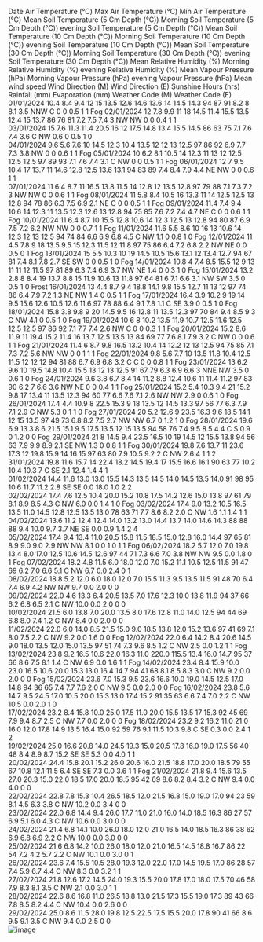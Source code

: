 Date	Air Temperature (°C) Max	Air Temperature (°C) Min	Air Temperature (°C) Mean	Soil Temperature (5 Cm Depth (°C)) Morning	Soil Temperature (5 Cm Depth (°C)) evening	Soil Temperature (5 Cm Depth (°C)) Mean	Soil Temperature (10 Cm Depth (°C)) Morning	Soil Temperature (10 Cm Depth (°C)) evening	Soil Temperature (10 Cm Depth (°C)) Mean	Soil Temperature (30 Cm Depth (°C)) Morning	Soil Temperature (30 Cm Depth (°C)) evening	Soil Temperature (30 Cm Depth (°C)) Mean	Relative Humidity (%) Morning	Relative Humidity (%) evening	Relative Humidity (%) Mean	Vapour Pressure (hPa) Morning	Vapour Pressure (hPa) evening	Vapour Pressure (hPa) Mean	wind speed	Wind Direction (M)	Wind Direction (E)	Sunshine Hours (hrs)	Rainfall (mm)	Evaporation (mm)	Weather Code (M)	Weather Code (E)	
01/01/2024	10.4	8.4	9.4	12	15	13.5	12.6	14.6	13.6	14	14.5	14.3	94	87	91	8.2	8	8.1	3.5	NNW	C	0	0	0.5	1	1	Fog
02/01/2024	12	7.8	9.9	11	18	14.5	11.4	15.5	13.5	12.4	15	13.7	86	76	81	7.2	7.5	7.4	3	NW	NW	0	0	0.4	1	1	
03/01/2024	15	7.6	11.3	11.4	20.5	16	12	17.5	14.8	13.4	15.5	14.5	86	63	75	7.1	7.6	7.4	3.6	C	NW	0.6	0	0.5	1	0	
04/01/2024	9.6	5.6	7.6	10	14.5	12.3	10.4	13.5	12	12	13	12.5	97	86	92	6.9	7.7	7.3	3.8	NW		0	0	0.6	1	1	Fog
05/01/2024	10	6.2	8.1	10.5	14	12.3	11	13	12	12.5	12.5	12.5	97	89	93	7.1	7.6	7.4	3.1	C	NW	0	0	0.5	1	1	Fog
06/01/2024	12	7	9.5	10.4	17	13.7	11	14.6	12.8	12.5	13.6	13.1	94	83	89	7.4	8.4	7.9	4.4	NE	NW	0	0	0.6	1	1	
07/01/2024	11	6.4	8.7	11	16.5	13.8	11.5	14	12.8	12	13.5	12.8	97	79	88	7.1	7.3	7.2	3	NW	NW	0	0	0.6	1	1	Fog
08/01/2024	11	5.8	8.4	10.5	16	13.3	11	14	12.5	12.5	13	12.8	94	78	86	6.3	7.5	6.9	2.1	NE	C	0	0	0.5	1	1	Fog
09/01/2024	11.4	7.4	9.4	10.6	14	12.3	11	13.5	12.3	12.6	13	12.8	94	75	85	7.6	7.2	7.4	4.7	NE	C	0	0	0.6	1	1	Fog
10/01/2024	11	6.4	8.7	10	15.5	12.8	10.6	14	12.3	12.5	13	12.8	94	80	87	6.9	7.5	7.2	6.2	NW	NW	0	0	0.7	1	1	Fog
11/01/2024	11.6	5.5	8.6	10	16	13	10.6	14	12.3	12	13	12.5	94	74	84	6.6	6.9	6.8	4.5	C	NW	1.1	0	0.8	1	0	Fog
12/01/2024	11	4.5	7.8	9	18	13.5	9.5	15	12.3	11.5	12	11.8	97	75	86	6.4	7.2	6.8	2.2	NW	NE	0	0	0.5	0	1	Fog
13/01/2024	15	5.5	10.3	10	19	14.5	10.5	15.6	13.1	12	13.4	12.7	94	67	81	7.4	8.1	7.8	2.7	SE	SW	0	0	0.5	1	0	Fog
14/01/2024	10.8	4	7.4	8.5	15.5	12	9	13	11	11	12	11.5	97	81	89	6.3	7.4	6.9	3.7	NW	NE	1.4	0	0.3	1	0	Fog
15/01/2024	13.2	2.8	8	8.4	19	13.7	8.8	15	11.9	10.6	13	11.8	97	64	81	6	7.1	6.6	3.1	NW	SW	3.5	0	0.5	1	0	Frost
16/01/2024	13	4.4	8.7	9.4	18.8	14.1	9.8	15.5	12.7	11	13	12	97	74	86	6.4	7.9	7.2	1.3	NE	NW	1.4	0	0.5	1	1	Fog
17/01/2024	16.4	3.9	10.2	9	19	14	9.5	15.6	12.6	10.5	12.6	11.6	97	78	88	6.4	9.1	7.8	1.1	C	SE	3.9	0	0.5	1	0	Fog
18/01/2024	15.8	3.8	9.8	9	20	14.5	9.5	16	12.8	11	13.5	12.3	97	70	84	9.4	8.5	9	3	C	NW	4.1	0	0.5	1	0	Fog
19/01/2024	10	6	8	10.2	13.5	11.9	10.7	12.5	11.6	12.5	12.5	12.5	97	86	92	7.1	7.7	7.4	2.6	NW	C	0	0	0.3	1	1	Fog
20/01/2024	15.2	8.6	11.9	11	19.4	15.2	11.4	16	13.7	12.5	13.5	13	84	69	77	7.6	8.1	7.9	3.2	C	NW	0	0	0.6	1	1	Fog
21/01/2024	11.4	6	8.7	9.8	16.5	13.2	10.4	14	12.2	12	13	12.5	94	75	85	7.1	7.3	7.2	5.6	NW	NW	0	0	1	1	1	Fog
22/01/2024	9.8	5.6	7.7	10	13.5	11.8	10.4	12.5	11.5	12	12	12	94	81	88	6.7	6.9	6.8	3.2	C	C	0	0	0.8	1	1	Fog
23/01/2024	13	6.2	9.6	10	19.5	14.8	10.4	15.5	13	12	13	12.5	91	67	79	6.3	6.9	6.6	3	NNE	NW	3.5	0	0.6	1	0	Fog
24/01/2024	9.6	3.8	6.7	8.4	14	11.2	8.8	12.4	10.6	11	11.4	11.2	97	83	90	6.2	7	6.6	3.6	NW	NE	0	0	0.4	1	1	Fog
25/01/2024	15.2	5.4	10.3	9.4	21	15.2	9.8	17	13.4	11	13.5	12.3	94	60	77	6.6	7.6	7.1	2.6	NW	NW	2.9	0	0.6	1	0	Fog
26/01/2024	17.4	4.4	10.9	8	22.5	15.3	9	18	13.5	12	14.5	13.3	97	56	77	6.3	7.9	7.1	2.9	C	NW	5.3	0	1	1	0	Fog
27/01/2024	20	5.2	12.6	9	23.5	16.3	9.6	18.5	14.1	12	15	13.5	97	49	73	6.8	8.2	7.5	2.7	NW	NW	6.7	0	1.2	1	0	Fog
28/01/2024	19.6	6.9	13.3	8.6	21.5	15.1	9.5	17.5	13.5	12	15	13.5	94	58	76	7.4	9.5	8.5	4.4	C	S	0.9	0	1.2	0	0	Fog
29/01/2024	21	8	14.5	9.4	23.5	16.5	10	19	14.5	12	15.5	13.8	94	56	63	7.9	9.9	8.9	2.1	SE	NW	1.3	0	0.8	1	1	Fog
30/01/2024	19.8	7.6	13.7	11	23.6	17.3	12	19.8	15.9	14	16	15	97	63	80	7.9	10.5	9.2	2	C	NW	2.6	4	1	1	2	
31/01/2024	19.8	11.6	15.7	14	22.4	18.2	14.5	19.4	17	15.5	16.6	16.1	90	63	77	10.2	10.4	10.3	7	C	SE	2.1	12.4	1.4	4	1	
01/02/2024	14.4	11.6	13.0	13.0	15.5	14.3	13.5	14.5	14.0	14.5	13.5	14.0	91	98	95	10.6	11.7	11.2	2.8	SE	SE	0.0	18.0	1.0	2	2	
02/02/2024	17.4	7.6	12.5	10.4	20.0	15.2	10.8	17.5	14.2	12.6	15.0	13.8	97	61	79	8.1	8.9	8.5	4.3	C	NW	6.0	0.0	1.4	1	0	Fog
03/02/2024	17.4	9.0	13.2	10.5	16.5	13.5	11.0	14.5	12.8	12.5	13.5	13.0	78	63	71	7.7	8.6	8.2	2.0	C	NW	1.6	1.1	1.4	1	1	
04/02/2024	13.6	11.2	12.4	12.4	14.0	13.2	13.0	14.4	13.7	14.0	14.6	14.3	88	88	88	9.4	10.0	9.7	3.7	NE	SE	0.0	0.9	1.4	2	4	
05/02/2024	17.4	9.4	13.4	11.0	20.5	15.8	11.5	18.5	15.0	12.8	16.0	14.4	97	65	81	8.9	9.0	9.0	2.9	NW	NW	8.1	0.0	1.0	1	1	Fog
06/02/2024	18.2	5.7	12.0	7.0	19.8	13.4	8.0	17.0	12.5	10.6	14.5	12.6	97	44	71	7.3	6.6	7.0	3.8	NW	NW	9.5	0.0	1.8	0	1	Fog
07/02/2024	18.2	4.8	11.5	6.0	18.0	12.0	7.0	15.2	11.1	10.5	12.5	11.5	91	47	69	6.2	7.0	6.6	5.1	C	NW	6.7	0.0	2.4	0	1	
08/02/2024	18.8	5.2	12.0	6.0	18.0	12.0	7.0	15.5	11.3	9.5	13.5	11.5	91	48	70	6.4	7.4	6.9	4.2	NW	NW	9.7	0.0	2.0	0	0	
09/02/2024	22.0	4.6	13.3	6.4	20.5	13.5	7.0	17.6	12.3	10.0	13.8	11.9	94	37	66	6.2	6.8	6.5	2.1	C	NW	10.0	0.0	2.0	0	0	
10/02/2024	21.5	6.0	13.8	7.0	20.0	13.5	8.0	17.6	12.8	11.0	14.0	12.5	94	44	69	6.8	8.0	7.4	1.2	C	NW	8.4	0.0	2.0	0	0	
11/02/2024	22.0	6.0	14.0	8.5	21.5	15.0	9.0	18.5	13.8	12.0	15.2	13.6	97	41	69	7.1	8.0	7.5	2.2	C	NW	9.2	0.0	1.6	0	0	Fog
12/02/2024	22.0	6.4	14.2	8.4	20.6	14.5	9.0	18.0	13.5	12.0	15.0	13.5	97	51	74	7.3	9.6	8.5	1.2	C	NW	2.5	0.0	1.2	1	1	Fog
13/02/2024	23.8	9.2	16.5	10.6	22.0	16.3	11.0	220.0	115.5	13.4	16.0	14.7	95	37	66	8.6	7.5	8.1	1.4	C	NW	6.9	0.0	1.6	1	1	Fog
14/02/2024	23.4	8.4	15.9	10.0	23.0	16.5	10.6	20.0	15.3	13.0	16.4	14.7	94	41	68	8.1	8.5	8.3	3.0	C	NW	9.2	0.0	2.0	0	0	Fog
15/02/2024	23.6	7.0	15.3	9.5	23.6	16.6	10.0	19.0	14.5	12.5	17.0	14.8	94	36	65	7.4	7.7	7.6	2.0	C	NW	9.5	0.0	2.0	0	0	Fog
16/02/2024	23.8	5.6	14.7	9.5	24.5	17.0	10.5	20.0	15.3	13.0	17.4	15.2	91	35	63	6.6	7.4	7.0	2.2	C	NW	10.5	0.0	2.0	1	0	
17/02/2024	23.2	8.4	15.8	10.0	25.0	17.5	11.0	20.0	15.5	13.5	17	15.3	92	45	69	7.9	9.4	8.7	2.5	C	NW	7.7	0.0	2.0	0	0	Fog
18/02/2024	23.2	9.2	16.2	11.0	21.0	16.0	12.0	17.8	14.9	13.5	16.4	15.0	92	59	76	9.1	11.5	10.3	9.8	C	SE	0.3	0.0	2.4	1	2	
19/02/2024	25.0	16.6	20.8	14.0	24.5	19.3	15.0	20.5	17.8	16.0	19.0	17.5	56	40	48	8.4	8.9	8.7	15.2	SE	SE	5.3	0.0	4.0	1	1	
20/02/2024	24.4	15.8	20.1	15.2	26.0	20.6	16.0	21.5	18.8	17.0	20.0	18.5	79	55	67	10.8	12.1	11.5	6.4	SE	SE	7.3	0.0	3.6	1	1	Fog
21/02/2024	21.8	9.4	15.6	13.5	27.0	20.3	15.0	22.0	18.5	17.0	20.0	18.5	95	42	69	8.6	8.2	8.4	3.2	C	NW	9.4	0.0	4.0	0	0	
22/02/2024	22.8	7.8	15.3	10.4	26.5	18.5	12.0	21.5	16.8	15.0	19.0	17.0	94	23	59	8.1	4.5	6.3	3.8	C	NW	10.2	0.0	3.4	0	0	
23/02/2024	22.0	6.8	14.4	9.4	26.0	17.7	11.0	21.0	16.0	14.0	18.5	16.3	86	27	57	6.9	5.1	6.0	4.3	C	NW	10.6	0.0	3.0	0	0	
24/02/2024	21.4	6.8	14.1	10.0	26.0	18.0	12.0	21.0	16.5	14.0	18.5	16.3	86	38	62	6.9	6.8	6.9	2.2	C	NW	10.0	0.0	3.0	0	0	
25/02/2024	21.6	6.8	14.2	10.0	26.0	18.0	12.0	21.0	16.5	14.5	18.8	16.7	86	22	54	7.2	4.2	5.7	2.2	C	NW	10.1	0.0	3.0	0	1	
26/02/2024	23.6	7.4	15.5	10.5	28.0	19.3	12.0	22.0	17.0	14.5	19.5	17.0	86	28	57	7.4	5.9	6.7	4.4	C	NW	8.3	0.0	3.2	1	1	
27/02/2024	21.8	12.6	17.2	14.5	24.0	19.3	15.5	20.0	17.8	17.0	18.0	17.5	70	46	58	7.9	8.3	8.1	3.5	C	NW	2.1	0.0	3.0	1	1	
28/02/2024	22.6	8.6	16.8	11.0	26.5	18.8	13.0	21.5	17.3	15.5	19.0	17.3	89	43	66	7.8	8.5	8.2	4.4	C	NW	10.4	0.0	2.6	0	0	
29/02/2024	25.0	8.6		11.5	28.0	19.8	12.5	22.5	17.5	15.5	20.0	17.8	90	41	66	8.6	9.5	9.1	3.5	C	NW	9.4	0.0	2.5	0	0	
![image](https://github.com/Jaskirat-singh-dhanoa/punjab/assets/163878766/4fd124e9-09b1-42b8-b4a5-5c0ffd3c5242)
